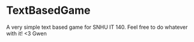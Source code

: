 # TextBasedGame
A very simple text based game for SNHU IT 140. Feel free to do whatever with it! &lt;3 Gwen
